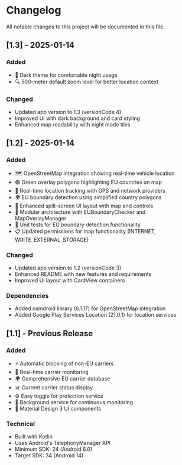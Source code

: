 # Changelog

All notable changes to this project will be documented in this file.

## [1.3] - 2025-01-14

### Added
- 🌙 Dark theme for comfortable night usage
- 🔍 500-meter default zoom level for better location context

### Changed
- Updated app version to 1.3 (versionCode 4)
- Improved UI with dark background and card styling
- Enhanced map readability with night mode tiles

## [1.2] - 2025-01-14

### Added
- 🗺️ OpenStreetMap integration showing real-time vehicle location
- 🟢 Green overlay polygons highlighting EU countries on map
- 📍 Real-time location tracking with GPS and network providers
- 🌍 EU boundary detection using simplified country polygons
- 📱 Enhanced split-screen UI layout with map and controls
- 🔧 Modular architecture with EUBoundaryChecker and MapOverlayManager
- 🧪 Unit tests for EU boundary detection functionality
- 📋 Updated permissions for map functionality (INTERNET, WRITE_EXTERNAL_STORAGE)

### Changed
- Updated app version to 1.2 (versionCode 3)
- Enhanced README with new features and requirements
- Improved UI layout with CardView containers

### Dependencies
- Added osmdroid library (6.1.17) for OpenStreetMap integration
- Added Google Play Services Location (21.0.1) for location services

## [1.1] - Previous Release

### Added
- ⚡ Automatic blocking of non-EU carriers
- 📡 Real-time carrier monitoring
- 🌍 Comprehensive EU carrier database
- 📊 Current carrier status display
- ⚙️ Easy toggle for protection service
- 🔧 Background service for continuous monitoring
- 📱 Material Design 3 UI components

### Technical
- Built with Kotlin
- Uses Android's TelephonyManager API
- Minimum SDK: 24 (Android 6.0)
- Target SDK: 34 (Android 14)